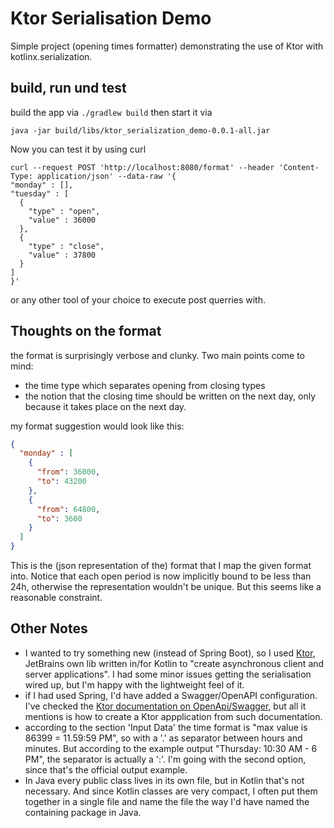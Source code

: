 # Ktor Serialisation Demo

Simple project (opening times formatter) demonstrating the use of Ktor with kotlinx.serialization. 

## build, run und test
build the app via `./gradlew build` then start it via
```shell
java -jar build/libs/ktor_serialization_demo-0.0.1-all.jar
```
Now you can test it by using curl
```shell
curl --request POST 'http://localhost:8080/format' --header 'Content-Type: application/json' --data-raw '{
"monday" : [],
"tuesday" : [
  {
    "type" : "open",
    "value" : 36000
  },
  {
    "type" : "close",
    "value" : 37800
  }
]
}'
```
or any other tool of your choice to execute post querries with.

## Thoughts on the format

the format is surprisingly verbose and clunky. Two main points come to mind:
- the time type which separates opening from closing types
- the notion that the closing time should be written on the next day,
  only because it takes place on the next day.

my format suggestion would look like this:
```json
{
  "monday" : [
    {
      "from": 36000,
      "to": 43200
    },
    {
      "from": 64800,
      "to": 3600
    }
  ]
}
```
This is the (json representation of the) format that I map the given format into.
Notice that each open period is now implicitly bound to be less than 24h,
otherwise the representation wouldn't be unique. But this seems like a
reasonable constraint.

## Other Notes
- I wanted to try something new (instead of Spring Boot), so I used [Ktor](https://ktor.io/),
  JetBrains own lib written in/for Kotlin to "create asynchronous client and server applications".
  I had some minor issues getting the serialisation wired up, but I'm happy with the
  lightweight feel of it.
- if I had used Spring, I'd have added a Swagger/OpenAPI configuration. I've checked the
  [Ktor documentation on OpenApi/Swagger](https://ktor.io/docs/openapi-swagger.html), but all it mentions is how to create
  a Ktor appplication from such documentation.
- according to the section 'Input Data' the time format is "max value is 86399 = 11.59:59 PM", so with a '.' as
  separator between hours and minutes. But according to the example output "Thursday: 10:30 AM - 6 PM", the separator is
  actually a ':'. I'm going with the second option, since that's the official output example.
- In Java every public class lives in its own file, but in Kotlin that's not necessary. And since Kotlin classes are very
  compact, I often put them together in a single file and name the file the way I'd have named the containing package
  in Java.